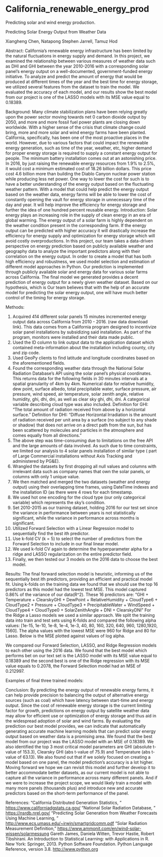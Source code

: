 # California_renewable_energy_prod
Predicting solar and wind energy production.

Predicting Solar Energy Output from Weather Data

Xiangheng Chen, Natapong Stephen Jarrell, Tamuz Hod


Abstract: California’s renewable energy infrastructure has been limited by the natural fluctuations in energy supply and demand. In this project, we examined the relationship between various measures of weather data such as DHI and GHI between the year 2010-2016 with a corresponding solar panel’s energy output on a well-documented, government-funded energy initiative. To analyze and predict the amount of energy that would be produced at different times of the year and the best time for energy storage, we utilized several features from the dataset to train the model. We evaluated the accuracy of each model, and our results show the best model from our project is one of the LASSO models with its MSE value equal to 0.18389.

Background: Many climate stabilization plans have been relying greatly upon the power sector moving towards net 0 carbon dioxide output by 2050, and more and more fossil fuel power plants are closing down worldwide. With a higher sense of the crisis that climate change could bring, more and more solar and wind energy farms have been planted. California, specifically, has been one of the most proactive places in the world. However, due to various factors that could impact the renewable energy generation, such as time of the year, weather, etc, higher demand for proper energy storage is required to supply a constant energy output for people. The minimum battery installation comes out at an astonishing price. In 2016, by just raising the renewable energy resources from 1.9% to 2.5%, it would cost a minimum estimated cost of 18.26 billion dollars. This price cost 4.6 billion more than building the Diablo Canyon nuclear power station while producing less net power. One way to lower the cost for such is to have a better understanding of the energy output based on the fluctuating weather pattern. With a model that could help predict the energy output based on the weather data, energy farms will be able to lower the cost of constantly opening the vault for energy storage in unnecessary time of the day and year. It will help improve the efficiency for energy storage and further the idea of one hundred percent reusable energy.
Introduction: Solar energy plays an increasing role in the supply of clean energy in an era of global warming. The energy output of a solar farm is highly dependent on the weather condition present in the corresponding farm. If the energy output can be predicted with higher accuracy it will drastically increase the efficiency for energy supply and optimization for energy storage which will avoid costly overproductions. In this project, our team takes a data-driven perspective on energy prediction based on publicly available weather and geography data to analyze the important predictors along with their correlation on the energy output. In order to create a model that has both high efficiency and robustness, we used model selection and estimation of different model approaches in Python. Our prediction is implemented through publicly available solar and energy data for various solar farms across California. The final model we generated provides a decent prediction of energy output for a newly given weather dataset. Based on our hypothesis, which is Our team believes that with the help of an accurate model for predicting the solar energy output, one will have much better control of the timing for energy storage. 

Methods:
1. Acquired 414 different solar panels 15 minutes incremented energy output data across California from 2010 - 2016. (raw data download link). This data comes from a California program designed to incentivize solar panel installations by subsidizing said installation. As part of the program, monitors were installed and their data made public.
2. Used the ID column to link output data to the application dataset which contained meta-information about the installation including county, city and zip code.
3. Used GeoPy clients to find latitude and longitude coordinates based on the aforementioned fields. 
4. Found the corresponding weather data through the National Solar Radiation Database’s API using the solar panel’s physical coordinates. This returns data for the following fields in 30 minutes intervals at a spatial granularity of 4km by 4km. Numerical data for relative humidity, dew point, surface albedo, total precipitable water, surface pressure, air pressure, wind speed, air temperature, solar zenith angle, relative humidity, ghi, dhi, dni, as well as clear sky ghi, dhi, dni. A categorical variable describing cloud type was also included.
Definition for GHI: “The total amount of radiation received from above by a horizontal surface.”
Definition for DHI: “Diffuse Horizontal Irradiation is the amount of radiation received per unit area by a surface (no subject to any shade or shadow) that does not arrive on a direct path from the sun, but has been scattered by molecules and particles in the atmosphere and comes equally from all directions.”
5. The above step was time-consuming due to limitations on the free API and the large amounts of data involved. As such due to time constraints, we limited our analysis to 4 solar panels installation of similar type ( part of Large Commercial installations without Axis Tracking and administered by PG&E). 
2. Wrangled the datasets by first dropping all null values and columns with irrelevant data such as company names that own the solar panels, or columns with only 1 unique value. 
3. We then matched and merged the two datasets (weather and energy output) using their overlapping time frames, using DateTime indexes and the installation ID (as there were 4 rows for each timestamp.
4. We used hot one encoding for the cloud type (our only categorical variable) which represents the sky’s condition.
5. Set 2010-2015 as our training dataset, holding 2016 for our test set since the variance in performance between years is not statistically significant, while the variance in performance across months is significant. 
6. Utilized Forward Selection with a Linear Regression model to sequentially find the best ith predictor.
7. Use k-fold CV (k = 5) to select the number of predictors from the Forward Selection to include in our final linear model.
6. We used k-fold CV again to determine the hyperparameter alpha for a ridge and LASSO regularization on the entire predictor field.
7. Finally, we then tested our 3 models on the 2016 data to choose the best model.

Results: 
The final forward selection model is heuristic, informing us of the sequentially best ith predictors, providing an efficient and practical model fit.  Using k-folds on the training data we found that we should use the top 16 predictors as this model had the lowest test MSE. This model captured 0.86% of the variance of our data(R^2). These 16 predictors are: “GHI + Temperature + ClearskyGHI + DewPoint + RelativeHumidity + CloudType6 + CloudType2 + Pressure + CloudType3 + PrecipitableWater + WindSpeed + CloudType4 + CloudType0 + SolarZenithAngle + DNI + ClearskyDNI”
For the Ridge a Lasso models we used a similar approach. We split the training data into train and test sets using K-folds and compared the following alpha values: [1e-15, 1e-10, 1e-8, 1e-4, 1e-3, 40, 80, 160, 320, 640, 960, 1280,1920, 1560]. The alpha values with the lowest MSE were  960 for Ridge and 80 for Lasso. Below is the MSE plotted against values of log alpha. 
 
We compared our Forward Selection, LASSO, and Ridge Regression models to each other using the 2016 data. We found that the best model which performs bet on our text set is the LASSO model with its MSE value equal to 0.18389 and the second best is one of the Ridge regression with its MSE value equals to 0.2078, the Forward Selection model had an MSE of 0.212997. 

Examples of final three trained models:

Conclusion:
By predicting the energy output of renewable energy farms, it can help provide precision to balancing the output of alternative energy sources (such as coal) which have latency between start-time and energy output. Since the cost of renewable energy storage is the current limiting factor for growth, predictions on energy output by satellite weather data may allow for efficient use or optimization of energy storage and thus aid in the widespread adoption of solar and wind farms. By evaluating the prediction our best model provides, we can indicate that automatically generating accurate machine learning models that can predict solar energy output based on weather data is a promising area. We found that the best model from our project was the LASSO model with an MSE of 0.18389. We also identified the top 3 most critical model parameters are GHI (absolute t-value of  153.3), Clearsky GHI (abs t-value of 75.9) and Temperature (abs t-value of 63.13). We also found out that if we solely focused on creating a model based on one panel, the model prediction’s accuracy is a lot higher. Moving forward we hope we can revisit this model and further develop it to better accommodate better datasets, as our current model is not able to capture all the variance in performance across many different panels. And if we were to increase the project scope, we would likely train a model with many more panels (thousands plus) and introduce new and accurate predictors based on the short-term performance of the panel. 


References:
 “California Distributed Generation Statistics, ” https://www.californiadgstats.ca.gov/ 
 “National Solar Radiation Database, ” https://nsrdb.nrel.gov/
 “Predicting Solar Generation from Weather Forecasts Using Machine Learning, ” http://www.ecs.umass.edu/~irwin/smartgridcomm.pdf
“Solar Radiation Measurement Definition,” https://www.ammonit.com/en/wind-solar-wissen/solarmessung
Gareth James, Daniela Witten, Trevor Hastie, Robert Tibshirani. An Introduction to Statistical Learning: with Applications in R. New York: Springer, 2013.
Python Software Foundation. Python Language Reference, version 3.8. http://www.python.org
